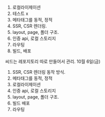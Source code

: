 1. 로컬라이제이션
2. 테스트 x
3. 메타태그를 동적, 정적
4. SSR, CSR 렌더링.
5. layout, page, 폴더 구조.
6. 인증 api, 로컬 스토리지
7. 라우팅
8. 빌드, 배포

씨드는 레포지토리 따로 만들어서 관리.
10월 6일(금)

1. SSR, CSR 렌더링 동작 방식.
2. 메타태그를 동적, 정적
3. 로컬라이제이션
4. 인증 api, 로컬 스토리지
5. layout, page, 폴더 구조.
6. 빌드 배포
7. 라우팅